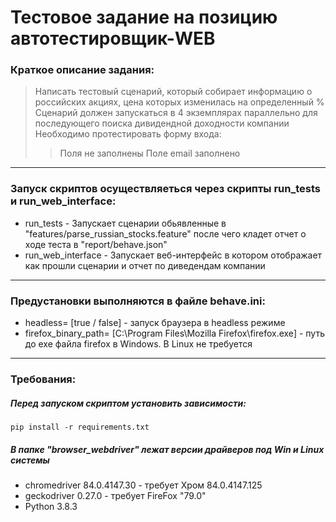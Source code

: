 # Тестовое задание на позицию автотестировщик-WEB

### Краткое описание задания:

  > Написать тестовый сценарий, который собирает информацию о российских акциях, цена которых изменилась на определенный %
  > Сценарий должен запускаться в 4 экземплярах параллельно для последующего поиска дивидендной доходности компании
  > Необходимо протестировать форму входа: 
  >> Поля не заполнены
  >> Поле email заполнено

***

### Запуск скриптов осуществляеться через скрипты run_tests и run_web_interface:
  - run_tests - Запускает сценарии обьявленные в "features/parse_russian_stocks.feature" после чего кладет отчет о ходе теста в "report/behave.json"
  - run_web_interface - Запускает веб-интерфейс в котором отображает как прошли сценарии и отчет по диведендам компании

***

### Предустановки выполняются в файле behave.ini:
 - headless= [true / false] - запуск браузера в headless режиме
 - firefox_binary_path= [C:\Program Files\Mozilla Firefox\firefox.exe] - путь до exe файла firefox в Windows. В Linux не требуется  
***
### Требования:

##### Перед запуском скриптом установить зависимости: 
`pip install -r requirements.txt`

##### В папке "browser_webdriver" лежат версии драйверов под Win и Linux системы
  - chromedriver 84.0.4147.30 - требует Хром 84.0.4147.125
  - geckodriver 0.27.0 - требует FireFox "79.0"
  - Python 3.8.3
